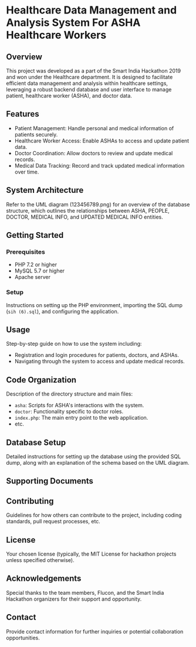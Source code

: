 # Healthcare Data Management and Analysis System For ASHA Healthcare Workers

## Overview
This project was developed as a part of the Smart India Hackathon 2019 and won under the Healthcare department. It is designed to facilitate efficient data management and analysis within healthcare settings, leveraging a robust backend database and user interface to manage patient, healthcare worker (ASHA), and doctor data.

## Features
- Patient Management: Handle personal and medical information of patients securely.
- Healthcare Worker Access: Enable ASHAs to access and update patient data.
- Doctor Coordination: Allow doctors to review and update medical records.
- Medical Data Tracking: Record and track updated medical information over time.

## System Architecture
Refer to the UML diagram (123456789.png) for an overview of the database structure, which outlines the relationships between ASHA, PEOPLE, DOCTOR, MEDICAL INFO, and UPDATED MEDICAL INFO entities.

## Getting Started
### Prerequisites
- PHP 7.2 or higher
- MySQL 5.7 or higher
- Apache server

### Setup
Instructions on setting up the PHP environment, importing the SQL dump (`sih (6).sql`), and configuring the application.

## Usage
Step-by-step guide on how to use the system including:
- Registration and login procedures for patients, doctors, and ASHAs.
- Navigating through the system to access and update medical records.

## Code Organization
Description of the directory structure and main files:
- `asha`: Scripts for ASHA's interactions with the system.
- `doctor`: Functionality specific to doctor roles.
- `index.php`: The main entry point to the web application.
- etc.

## Database Setup
Detailed instructions for setting up the database using the provided SQL dump, along with an explanation of the schema based on the UML diagram.

## Supporting Documents

## Contributing
Guidelines for how others can contribute to the project, including coding standards, pull request processes, etc.

## License
Your chosen license (typically, the MIT License for hackathon projects unless specified otherwise).

## Acknowledgements
Special thanks to the team members, Flucon, and the Smart India Hackathon organizers for their support and opportunity.

## Contact
Provide contact information for further inquiries or potential collaboration opportunities.
